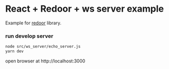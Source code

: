 # React + Redoor + ws server example
Example for [redoor](https://github.com/rubender/redoor) library.

### run develop server

```sh
node src/ws_server/echo_server.js
yarn dev
```
open browser at http://localhost:3000

